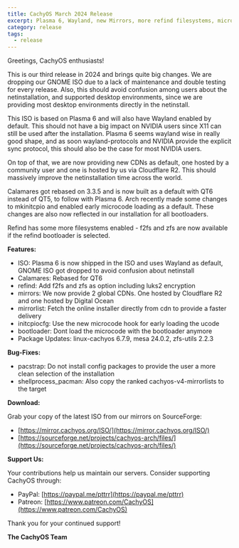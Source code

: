 ```yaml
---
title: CachyOS March 2024 Release
excerpt: Plasma 6, Wayland, new Mirrors, more refind filesystems, microcode hook
category: release
tags:
  - release
---
```


Greetings, CachyOS enthusiasts!

This is our third release in 2024 and brings quite big changes.
We are dropping our GNOME ISO due to a lack of maintenance and double testing for every release. Also, this should avoid confusion among users about the netinstallation,
and supported desktop environments, since we are providing most desktop environments directly in the netinstall.

This ISO is based on Plasma 6 and will also have Wayland enabled by default. This should not have a big impact on NVIDIA users since X11 can still be used after the installation.
Plasma 6 seems wayland wise in really good shape, and as soon wayland-protocols and NVIDIA provide the explicit sync protocol, this should also be the case for most NVIDIA users.

On top of that, we are now providing new CDNs as default, one hosted by a community user and one is hosted by us via Cloudflare R2. This should massively improve the netinstallation time across the world.

Calamares got rebased on 3.3.5 and is now built as a default with QT6 instead of QT5, to follow with Plasma 6.
Arch recently made some changes to mkinitcpio and enabled early microcode loading as a default. These changes are also now reflected in our installation for all bootloaders.

Refind has some more filesystems enabled - f2fs and zfs are now available if the refind bootloader is selected.

**Features:**
- ISO: Plasma 6 is now shipped in the ISO and uses Wayland as default, GNOME ISO got dropped to avoid confusion about netinstall
- Calamares: Rebased for QT6
- refind: Add f2fs and zfs as option including luks2 encryption
- mirrors: We now provide 2 global CDNs. One hosted by Cloudflare R2 and one hosted by Digital Ocean
- mirrorlist: Fetch the online installer directly from cdn to provide a faster delivery
- initcpiocfg: Use the new microcode hook for early loading the ucode
- bootloader: Dont load the microcode with the bootloader anymore
- Package Updates: linux-cachyos 6.7.9, mesa 24.0.2, zfs-utils 2.2.3

**Bug-Fixes:**
- pacstrap: Do not install config packages to provide the user a more clean selection of the installation
- shellprocess_pacman: Also copy the ranked cachyos-v4-mirrorlists to the target


**Download:**

Grab your copy of the latest ISO from our mirrors on SourceForge:

* [https://mirror.cachyos.org/ISO/](https://mirror.cachyos.org/ISO/)
* [https://sourceforge.net/projects/cachyos-arch/files/](https://sourceforge.net/projects/cachyos-arch/files/)

**Support Us:**

Your contributions help us maintain our servers. Consider supporting CachyOS through:

* PayPal: [https://paypal.me/pttrr](https://paypal.me/pttrr)
* Patreon: [https://www.patreon.com/CachyOS](https://www.patreon.com/CachyOS)

Thank you for your continued support!

**The CachyOS Team**
